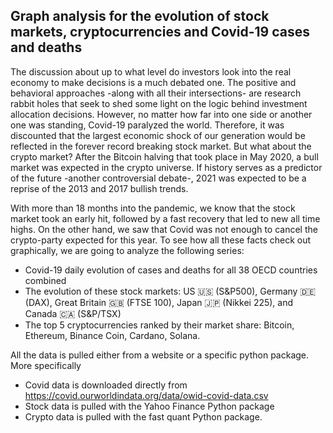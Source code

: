 ## Graph analysis for the evolution of stock markets, cryptocurrencies and Covid-19 cases and deaths

The discussion about up to what level do investors look into the real economy to make decisions is a much debated one. The positive and behavioral approaches -along with all their intersections- are research rabbit holes that seek to shed some light on the logic behind investment allocation decisions. However, no matter how far into one side or another one was standing, Covid-19 paralyzed the world. Therefore, it was discounted that the largest economic shock of our generation would be reflected in the forever record breaking stock market. But what about the crypto market? After the Bitcoin halving that took place in May 2020, a bull market was expected in the crypto universe. If history serves as a predictor of the future -another controversial debate-, 2021 was expected to be a reprise of the 2013 and 2017 bullish trends. 

With more than 18 months into the pandemic, we know that the stock market took an early hit, followed by a fast recovery that led to new all time highs. On the other hand, we saw that Covid was not enough to cancel the crypto-party expected for this year. To see how all these facts check out graphically, we are going to analyze the following series:

- Covid-19 daily evolution of cases and deaths for all 38 OECD countries combined
- The evolution of these stock markets: US 🇺🇸 (S&P500), Germany 🇩🇪 (DAX), Great Britain 🇬🇧 (FTSE 100), Japan 🇯🇵 (Nikkei 225), and Canada 🇨🇦 (S&P/TSX)
- The top 5 cryptocurrencies ranked by their market share: Bitcoin, Ethereum, Binance Coin, Cardano, Solana.

All the data is pulled either from a website or a specific python package. More specifically

- Covid data is downloaded directly from https://covid.ourworldindata.org/data/owid-covid-data.csv
- Stock data is pulled with the Yahoo Finance Python package
- Crypto data is pulled with the fast quant Python package.

